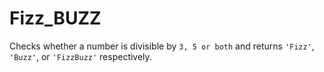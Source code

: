 # Fizz_BUZZ

Checks whether a number is divisible by `3, 5 or both`  and returns `'Fizz'`, `'Buzz'`, or `'FizzBuzz'` respectively.